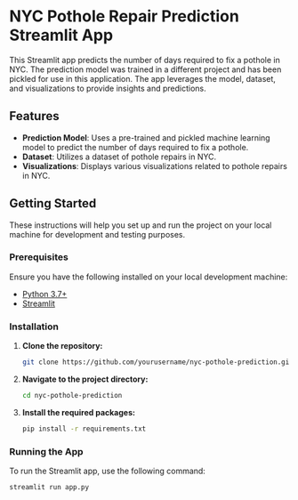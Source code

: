 # NYC Pothole Repair Prediction Streamlit App

This Streamlit app predicts the number of days required to fix a pothole in NYC. The prediction model was trained in a different project and has been pickled for use in this application. The app leverages the model, dataset, and visualizations to provide insights and predictions.

## Features

- **Prediction Model**: Uses a pre-trained and pickled machine learning model to predict the number of days required to fix a pothole.
- **Dataset**: Utilizes a dataset of pothole repairs in NYC.
- **Visualizations**: Displays various visualizations related to pothole repairs in NYC.

## Getting Started

These instructions will help you set up and run the project on your local machine for development and testing purposes.

### Prerequisites

Ensure you have the following installed on your local development machine:

- [Python 3.7+](https://www.python.org/downloads/)
- [Streamlit](https://streamlit.io/)

### Installation

1. **Clone the repository:**

    ```bash
    git clone https://github.com/yourusername/nyc-pothole-prediction.git
    ```

2. **Navigate to the project directory:**

    ```bash
    cd nyc-pothole-prediction
    ```

3. **Install the required packages:**

    ```bash
    pip install -r requirements.txt
    ```

### Running the App

To run the Streamlit app, use the following command:

```bash
streamlit run app.py
